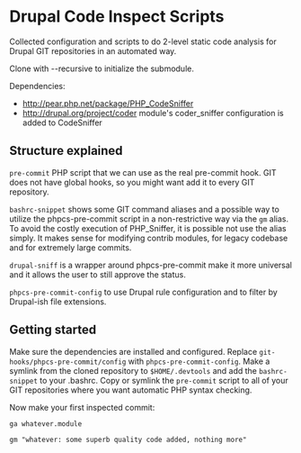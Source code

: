 Drupal Code Inspect Scripts
===========================

Collected configuration and scripts to do 2-level static code analysis for
Drupal GIT repositories in an automated way.

Clone with --recursive to initialize the submodule.

Dependencies:

- http://pear.php.net/package/PHP_CodeSniffer
- http://drupal.org/project/coder module's coder_sniffer configuration
   is added to CodeSniffer

Structure explained
-------------------

```pre-commit``` PHP script that we can use as the real pre-commit hook.
GIT does not have global hooks, so you might want add it to every GIT
repository.

```bashrc-snippet``` shows some GIT command aliases and a possible way to
utilize the phpcs-pre-commit script in a non-restrictive way via the
```gm``` alias. To avoid the costly execution of PHP_Sniffer, it is
possible not use the alias simply. It makes sense for modifying
contrib modules, for legacy codebase and for extremely large commits.

```drupal-sniff``` is a wrapper around phpcs-pre-commit make it more
universal and it allows the user to still approve the status.

```phpcs-pre-commit-config``` to use Drupal rule configuration and to
filter by Drupal-ish file extensions.

Getting started
---------------
Make sure the dependencies are installed and configured.
Replace ```git-hooks/phpcs-pre-commit/config``` with ```phpcs-pre-commit-config```.
Make a symlink from the cloned repository to ```$HOME/.devtools``` and add the
```bashrc-snippet``` to your .bashrc. Copy or symlink the ```pre-commit```
script to all of your GIT repositories where you want automatic PHP syntax
checking.

Now make your first inspected commit:

```ga whatever.module```

```gm "whatever: some superb quality code added, nothing more"```
